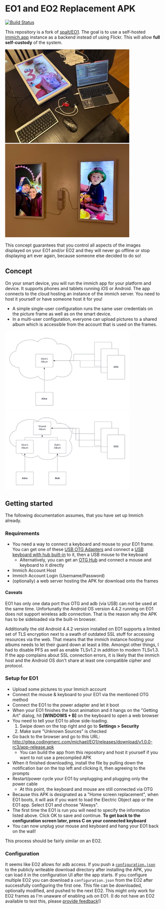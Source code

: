 # EO1 and EO2 Replacement APK

[![Build Status](https://jenkins.codingmerc.com/job/EO1/job/main/badge/icon)](https://jenkins.codingmerc.com/job/EO1/job/main/)

This repository is a fork of [spalt/EO1](https://github.com/spalt/EO1). The goal is to use a
self-hosted [immich.app](https://immich.app/) instance as a backend instead of using Flickr. This will allow **full self-custody** of the system.

![photo of eo1 custom app development](_img/IMG_1451.jpg) ![photo of eo1 running custom app](_img/IMG_1452.jpg)

This concept guarantees that you control all aspects of the images displayed on your EO1 and/or EO2 and they will never go offline or stop displaying art ever again, because someone else decided to do so!

## Concept

On your smart device, you will run the immich app for your platform and device. It supports phones and tablets running iOS or Android. The app connects to the cloud hosting an instance of the immich server. You need to host it yourself or have someone host it for you!

- A simple single-user configuration runs the same user credentials on the picture frame as well as on the smart device.
- In a multi-user configuration, everyone can upload pictures to a shared album which is accessible from the account that is used on the frames.

<img src="_img/single_user.png" width=403/> <img src="_img/multi_user.png" width=403/>

## Getting started

The following documentation assumes, that you have set up Immich already.

### Requirements

- You need a way to connect a keyboard and mouse to your EO1 frame.  You can get one of these [USB OTG Adapters](https://www.amazon.com/gp/product/B01C6032G0/?&_encoding=UTF8&tag=aph0dc-20&linkCode=ur2&linkId=a2e10d0fcebbd4425ace19f040a24e27&camp=1789&creative=9325) and connect a [USB keyboard with hub built-in](https://www.amazon.com/gp/search?ie=UTF8&tag=aph0dc-20&linkCode=ur2&linkId=56fac2fd57bf775c7512756260c58b6e&camp=1789&creative=9325&index=pc-hardware&keywords=usb) to it, then a USB mouse to the keyboard
    - Alternatively, you can get an [OTG Hub](https://www.amazon.com/dp/B01HYJLZH6?psc=1&ref=ppx_yo2ov_dt_b_product_details&_encoding=UTF8&tag=aph0dc-20&linkCode=ur2&linkId=49938883224aa721262057e366759275&camp=1789&creative=9325) and connect a mouse and keyboard to it directly
- Immich Account Host
- Immich Account Login (Username/Password)
- (optionally) a web server hosting the APK for download onto the frames

#### Caveats

EO1 has only one data port thus OTG and adb (via USB) can not be used at the same time. Unfortunatly the Android OS version 4.4.2 running on EO1 does not support wireless adb connection. That is the reason why the APK has to be sideloaded via the built-in browser.

Additionally the old Android 4.4.2 version installed on EO1 supports a limited set of TLS encryption next to a swath of outdated SSL stuff for accessing resources via the web. That means that the immich instance hosting your albums needs to let their guard down at least a litte.
Amongst other things, I had to disable PFS as well as enable TLSv1.2 in addition to modern TLSv1.3. If the app complains about SSL connection errors, it is likely that the immich host and the Android OS don't share at least one compatible cipher and protocol.

### Setup for EO1

- Upload some pictures to your Immich account
- Connect the mouse & keyboard to your EO1 via the mentioned OTG method
- Connect the EO1 to the power adapter and let it boot
- When your EO1 finishes the boot animation and it hangs on the "Getting Art" dialog, hit **\[WINDOWS + B\]** on the keyboard to open a web browser
- You need to tell your EO1 to allow side-loading.
    1. Swipe down on the top right and go to **Settings > Security**
    2. Make sure "Unknown Sources" is checked
- Go back to the browser and go to this URL: <http://gitea.codingmerc.com/michael/EO1/releases/download/v1.0.0-rc3/app-release.apk>
  - You can build the app from this repository and host it yourself if you want to not use a precompiled APK
- When it finished downloading, install the file by pulling down the notification bar on the top left and clicking it, then agreeing to the prompts
- Restart/power cycle your EO1 by unplugging and plugging only the power cable
  - At this point, the keyboard and mouse are still connected via OTG
- Because this APK is designated as a "Home screen replacement", when EO1 boots, it will ask if you want to load the Electric Object app or the EO1 app. Select EO1 and choose "Always".
- The first time the EO1 is run you will need to specify the information listed above. Click OK to save and continue. **To get back to the configuration screen later, press C on your connected keyboard**
- You can now unplug your mouse and keyboard and hang your EO1 back on the wall!

This process should be fairly similar on an EO2.

### Configuration

It seems like EO2 allows for adb access. If you push a [`configuration.json`](configuration_example.json) to the publicly writeable download directory after installing the APK, you can load it in the configuration UI after the app starts.
If you configure multiple EO2 you can download a `configuration.json` from the EO2 after successfully configuring the first one. This file can be downloaded, optionally modified, and pushed to the next EO2.
This might only work for EO2 frames as I'm unaware of enabling `adb` on EO1.
(I do not have an EO2 available to test this, please [provide feedback](https://gitea.codingmerc.com/michael/EO1/issues)!)

